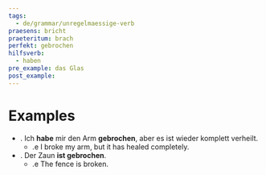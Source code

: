 ```yaml
---
tags:
  - de/grammar/unregelmaessige-verb
praesens: bricht
praeteritum: brach
perfekt: gebrochen
hilfsverb:
  - haben
pre_example: das Glas
post_example: 
---
```


# Examples
- . Ich **habe** mir den Arm **gebrochen**, aber es ist wieder komplett verheilt.
	- .e I broke my arm, but it has healed completely.
- . Der Zaun **ist gebrochen**.
	- .e The fence is broken.
